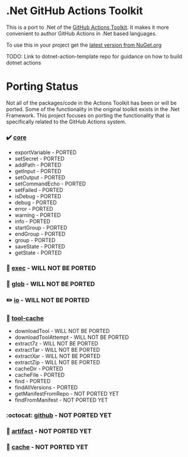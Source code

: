 # .Net GitHub Actions Toolkit

This is a port to .Net of the [GitHub Actions Toolkit](https://github.com/actions/toolkit).  It makes it more convenient to author GitHub Actions in .Net based languages.

To use this in your project get the [latest version from NuGet.org](https://www.nuget.org/packages/DotnetActionsToolkit/)

TODO: Link to dotnet-action-template repo for guidance on how to build dotnet actions

# Porting Status

Not all of the packages/code in the Actions Toolkit has been or will be ported. Some of the functionality in the original toolkit exists in the .Net Framework. This project focuses on porting the functionality that is specifically related to the GitHub Actions system.

### :heavy_check_mark: [core](https://github.com/actions/toolkit/tree/main/packages/core)
- exportVariable - PORTED
- setSecret - PORTED
- addPath - PORTED
- getInput - PORTED
- setOutput - PORTED
- setCommandEcho - PORTED
- setFailed - PORTED
- isDebug - PORTED
- debug - PORTED
- error - PORTED
- warning - PORTED
- info - PORTED
- startGroup - PORTED
- endGroup - PORTED
- group - PORTED
- saveState - PORTED
- getState - PORTED

### :runner: [exec](https://github.com/actions/toolkit/blob/main/packages/exec) - WILL NOT BE PORTED

### :ice_cream: [glob](https://github.com/actions/toolkit/blob/main/packages/glob) - WILL NOT BE PORTED

### :pencil2: [io](https://github.com/actions/toolkit/blob/main/packages/io) - WILL NOT BE PORTED

### :hammer: [tool-cache](https://github.com/actions/toolkit/tree/main/packages/tool-cache)
- downloadTool - WILL NOT BE PORTED
- downloadToolAttempt - WILL NOT BE PORTED
- extract7z - WILL NOT BE PORTED
- extractTar - WILL NOT BE PORTED
- extractXar - WILL NOT BE PORTED
- extractZip - WILL NOT BE PORTED
- cacheDir - PORTED
- cacheFile - PORTED
- find - PORTED
- findAllVersions - PORTED
- getManifestFromRepo - NOT PORTED YET
- findFromManifest - NOT PORTED YET

### :octocat: [github](https://github.com/actions/toolkit/blob/main/packages/github) - NOT PORTED YET

### :floppy_disk: [artifact](https://github.com/actions/toolkit/blob/main/packages/artifact) - NOT PORTED YET

### :dart: [cache](https://github.com/actions/toolkit/blob/main/packages/cache) - NOT PORTED YET
